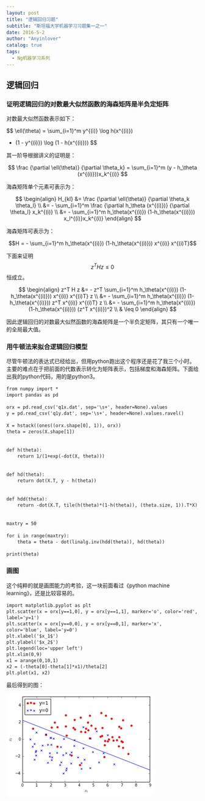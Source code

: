 ```yaml
---
layout: post
title: "逻辑回归习题"
subtitle: "斯坦福大学机器学习习题集一之一"
date: 2016-5-2
author: "Anyinlover"
catalog: true
tags:
  - Ng机器学习系列
---
```


## 逻辑回归

### 证明逻辑回归的对数最大似然函数的海森矩阵是半负定矩阵

对数最大似然函数表示如下：

$$
\ell(\theta) = \sum_{i=1}^m y^{(i)} \log h(x^{(i)})
+ (1 - y^{(i)}) \log (1 - h(x^{(i)}))
$$

其一阶导根据讲义的证明是：

$$
\frac {\partial \ell(\theta)} {\partial \theta_k} =
\sum_{i=1}^m (y - h_\theta (x^{(i)}))x_k^{(i)}
$$

海森矩阵单个元素可表示为：

$$
\begin{align}
H_{kl} &= \frac {\partial \ell(\theta)} {\partial \theta_k \theta_l} \\
&= - \sum_{i=1}^m \frac {\partial h_\theta (x^{(i)})} {\partial \theta_l} x_k^{(i)} \\
&= - \sum_{i=1}^m h_\theta(x^{(i)}) (1-h_\theta(x^{(i)})) x_l^{(i)}x_k^{(i)}
\end{align}
$$

海森矩阵可表示为：

$$H = - \sum_{i=1}^m h_\theta(x^{(i)}) (1-h_\theta(x^{(i)})) x^{(i)} x^{(i)T}$$

下面来证明$$z^T H z \leq 0$$ 恒成立。

$$
\begin{align}
z^T H z &= - z^T \sum_{i=1}^m h_\theta(x^{(i)}) (1-h_\theta(x^{(i)})) x^{(i)} x^{(i)T} z \\
&= - \sum_{i=1}^m h_\theta(x^{(i)}) (1-h_\theta(x^{(i)})) z^T x^{(i)} x^{(i)T} z \\
&= - \sum_{i=1}^m h_\theta(x^{(i)}) (1-h_\theta(x^{(i)})) (z^T x^{(i)})^2 \\
& \leq 0
\end{align}
$$

因此逻辑回归的对数最大似然函数的海森矩阵是一个半负定矩阵，其只有一个唯一的全局最大值。

### 用牛顿法来拟合逻辑回归模型
尽管牛顿法的表达式已经给出，但用python跑出这个程序还是花了我三个小时。主要的难点在于把前面的代数表示转化为矩阵表示，包括梯度和海森矩阵。下面给出我的python代码，用的是python3。

~~~
from numpy import *
import pandas as pd

orx = pd.read_csv('q1x.dat', sep='\s+', header=None).values
y = pd.read_csv('q1y.dat', sep='\s+', header=None).values.ravel()

X = hstack((ones((orx.shape[0], 1)), orx))
theta = zeros(X.shape[1])


def h(theta):
    return 1/(1+exp(-dot(X, theta)))


def hd(theta):
    return dot(X.T, y - h(theta))


def hdd(theta):
    return -dot(X.T, tile(h(theta)*(1-h(theta)), (theta.size, 1)).T*X)


maxtry = 50

for i in range(maxtry):
    theta = theta - dot(linalg.inv(hdd(theta)), hd(theta))

print(theta)
~~~

### 画图
这个纯粹的就是画图能力的考验，这一块前面看过《python machine learning》，还是比较容易的。

~~~
import matplotlib.pyplot as plt
plt.scatter(x = orx[y==1,0], y = orx[y==1,1], marker='o', color='red', label='y=1')
plt.scatter(x = orx[y==0,0], y = orx[y==0,1], marker='x', color='blue', label='y=0')
plt.xlabel('$x_1$')
plt.ylabel('$x_2$')
plt.legend(loc='upper left')
plt.xlim(0,9)
x1 = arange(0,10,1)
x2 = (-theta[0]-theta[1]*x1)/theta[2]
plt.plot(x1, x2)
~~~

最后得到的图：

![ps1_1](\img\ps1_1.png)

